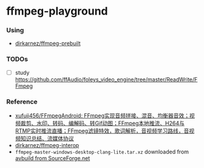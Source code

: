 ffmpeg-playground
=================
### Using
- [dirkarnez/ffmpeg-prebuilt](https://github.com/dirkarnez/ffmpeg-prebuilt)
### TODOs
- [ ] study https://github.com/ffAudio/foleys_video_engine/tree/master/ReadWrite/FFmpeg

### Reference
- [xufuji456/FFmpegAndroid: FFmpeg实现音频拼接、混音、均衡器音效；视频裁剪、水印、转码、编解码、转Gif动图；FFmpeg本地推流、H264与RTMP实时推流直播；FFmpeg滤镜特效，歌词解析，音视频学习路线，音视频知识总结、流媒体协议](https://github.com/xufuji456/FFmpegAndroid)
- [dirkarnez/ffmpeg-interop](https://github.com/dirkarnez/ffmpeg-interop/)
- `ffmpeg-master-windows-desktop-clang-lite.tar.xz` downloaded from [avbuild from SourceForge.net](https://sourceforge.net/projects/avbuild/files/windows-desktop/ffmpeg-master-windows-desktop-clang-lite.tar.xz/download)

